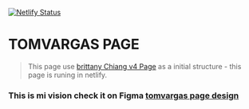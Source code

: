 [![Netlify Status](https://api.netlify.com/api/v1/badges/0aca5c46-53fb-4d11-89af-3a7291695523/deploy-status)](#)

# TOMVARGAS PAGE
> This page use [brittany Chiang v4 Page](https://github.com/bchiang7/v4) as a initial structure - this page is runing in netlify.

### This is mi vision check it on Figma [tomvargas page design](https://www.figma.com/proto/Klrnzvdzw0b9GLh6GmPzKo/tomvargas?type=design&node-id=9-5&t=Vnk7hUzKbTzQQSVU-1&scaling=min-zoom&page-id=0%3A1&starting-point-node-id=1%3A4&mode=design)
